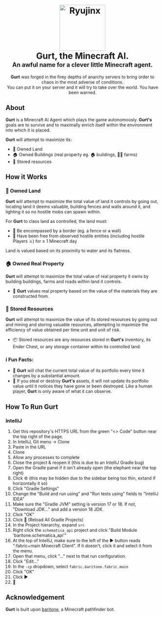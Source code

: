 <h1 align="center">
  <br>
  <img src="https://www.dropbox.com/scl/fi/ra2qpnmnit95bul602g22/gurt-logo.png?rlkey=4h7sf2ew5xuts4jwsff41elpj&raw=1" alt="Ryujinx" width="150">
  <br>
  <b>Gurt, the Minecraft AI.</b>
  <br>
  <sub><sup><b>An awful name for a clever little Minecraft agent.</b></sup></sub>
</h1>

<p align="center">
  <b>Gurt</b> was forged in the firey depths of anarchy servers to bring order to chaos in the most adverse of conditions.
  <br>
  You can put it on your server and it will try to take over the world. You have been warned.
</p>

## About
**Gurt** is a Minecraft AI Agent which plays the game autonomously. **Gurt's** goals are to survive and to maximally enrich itself within the environment into which it is placed.

**Gurt** will attempt to maximize its:
- 🌵 Owned Land
- 🏠 Owned Buildings (real property eg. 🏠 buildings, 🧑‍🌾 farms)
- 💎 Stored resources

## How it Works

### 🌵 Owned Land
**Gurt** will attempt to maximize the total value of land it controls by going out, locating land it deems valuable, building fences and walls around it, and lighting it so no hostile mobs can spawn within.

For **Gurt** to class land as controlled, the land must:
- 🧱 Be encompassed by a border (eg. a fence or a wall)
- 👿 Have been free from observed hostile entities (including hostile Players ⚔️) for ≥ 1 Minecraft day

Land is valued based on its proximity to water and its flatness.

### 🏠 Owned Real Property
**Gurt** will attempt to maximize the total value of real property it owns by building buildings, farms and roads within land it controls.

- 🧱 **Gurt** values real property based on the value of the materials they are constructed from.

### 💎 Stored Resources
**Gurt** will attempt to maximize the value of its stored resources by going out and mining and storing valuable resources, attempting to maximize the efficiency of value obtained per time unit and unit of risk.
- 📦 Stored resources are any resources stored in **Gurt's** inventory, its Ender Chest, or any storage container within its controlled land.

### ℹ️ Fun Facts:
- 💬 **Gurt** will chat the current total value of its portfolio every time it changes by a substantial amount.
- 🫳 If you steal or destroy **Gurt's** assets, it will not update its portfolio value until it notices they have gone or been destroyed. Like a human player, **Gurt** is only aware of what it can observe.

## How To Run Gurt
### IntelliJ
1. Get this repository's HTTPS URL from the green "<> Code" button near the top right of the page.
2. In IntelliJ, Git menu -> Clone
3. Paste in the URL
4. Clone
5. Allow any processes to complete
6. Close the project & reopen it (this is due to an IntelliJ Gradle bug)
7. Open the Gradle panel if it isn't already open (the elephant near the top right)
8. Click ⚙️ (this may be hidden due to the sidebar being too thin, extand if horizontally it so)
9. Click "Gradle Settings" 
10. Change the "Build and run using" and "Run tests using" fields to "IntelliJ IDEA"
11. Make sure the "Gradle JVM" setting is version 17 or 18. If not, "Download JDK..." and add a version 18 JDK.
12. Click "OK"
13. Click 🔁 (Reload All Gradle Projects)
14. In the Project hierarchy, expand `src`
15. Right click the `schematica_api` project and click "Build Module 'baritone.schematica_api'"
16. At the top of IntelliJ, make sure to the left of the ▶️ button reads ":fabric+main Minecraft Client". If it doesn't, click it and select it from the menu.
17. Open that menu, click "..." next to that run configuration.
18. Click "Edit..."
19. In the `-cp` dropdown, select `fabric.baritone.fabric.main`
20. Click "OK"
21. Click ▶️
22. 🤖

## Acknowledgement
**Gurt** is built upon [baritone](https://github.com/cabaletta/baritone), a Minecraft pathfinder bot.
